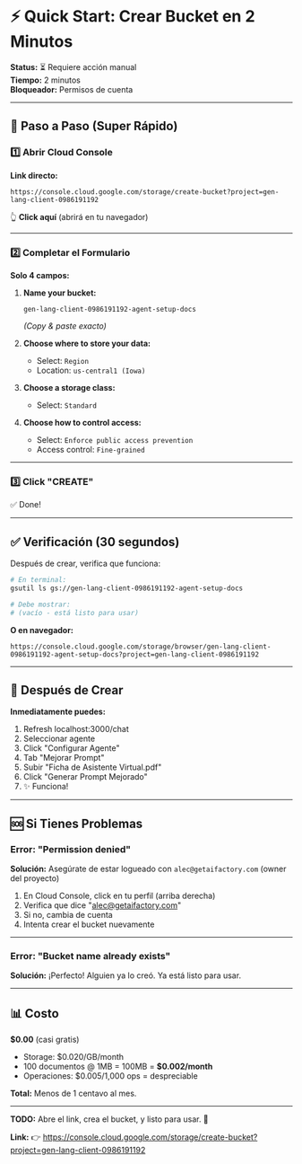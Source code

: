 # ⚡ Quick Start: Crear Bucket en 2 Minutos

**Status:** ⏳ Requiere acción manual  
**Tiempo:** 2 minutos  
**Bloqueador:** Permisos de cuenta

---

## 🎯 Paso a Paso (Super Rápido)

### 1️⃣ Abrir Cloud Console

**Link directo:**
```
https://console.cloud.google.com/storage/create-bucket?project=gen-lang-client-0986191192
```

👆 **Click aquí** (abrirá en tu navegador)

---

### 2️⃣ Completar el Formulario

**Solo 4 campos:**

1. **Name your bucket:**
   ```
   gen-lang-client-0986191192-agent-setup-docs
   ```
   *(Copy & paste exacto)*

2. **Choose where to store your data:**
   - Select: `Region`
   - Location: `us-central1 (Iowa)`

3. **Choose a storage class:**
   - Select: `Standard`

4. **Choose how to control access:**
   - Select: `Enforce public access prevention`
   - Access control: `Fine-grained`

---

### 3️⃣ Click "CREATE"

✅ Done!

---

## ✅ Verificación (30 segundos)

Después de crear, verifica que funciona:

```bash
# En terminal:
gsutil ls gs://gen-lang-client-0986191192-agent-setup-docs

# Debe mostrar:
# (vacío - está listo para usar)
```

**O en navegador:**
```
https://console.cloud.google.com/storage/browser/gen-lang-client-0986191192-agent-setup-docs?project=gen-lang-client-0986191192
```

---

## 🚀 Después de Crear

**Inmediatamente puedes:**

1. Refresh localhost:3000/chat
2. Seleccionar agente
3. Click "Configurar Agente"
4. Tab "Mejorar Prompt"
5. Subir "Ficha de Asistente Virtual.pdf"
6. Click "Generar Prompt Mejorado"
7. ✨ Funciona!

---

## 🆘 Si Tienes Problemas

### Error: "Permission denied"

**Solución:** Asegúrate de estar logueado con `alec@getaifactory.com` (owner del proyecto)

1. En Cloud Console, click en tu perfil (arriba derecha)
2. Verifica que dice "alec@getaifactory.com"
3. Si no, cambia de cuenta
4. Intenta crear el bucket nuevamente

---

### Error: "Bucket name already exists"

**Solución:** ¡Perfecto! Alguien ya lo creó. Ya está listo para usar.

---

## 📊 Costo

**$0.00** (casi gratis)

- Storage: $0.020/GB/month
- 100 documentos @ 1MB = 100MB = **$0.002/month**
- Operaciones: $0.005/1,000 ops = despreciable

**Total:** Menos de 1 centavo al mes.

---

**TODO:** Abre el link, crea el bucket, y listo para usar. 🎉

**Link:**
👉 https://console.cloud.google.com/storage/create-bucket?project=gen-lang-client-0986191192

